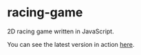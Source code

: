 racing-game
===========

2D racing game written in JavaScript.

You can see the latest version in action <a href="http://urosh.net/race" target="_blank">here</a>.
